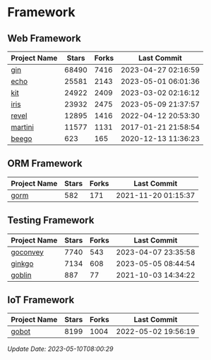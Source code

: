 # Framework

## Web Framework
| Project Name | Stars | Forks | Last Commit |
| ------------ | ----- | ----- | ----------- |
| [gin](https://github.com/gin-gonic/gin) | 68490 | 7416 | 2023-04-27 02:16:59 |
| [echo](https://github.com/labstack/echo) | 25581 | 2143 | 2023-05-01 06:01:36 |
| [kit](https://github.com/go-kit/kit) | 24922 | 2409 | 2023-03-02 02:16:12 |
| [iris](https://github.com/kataras/iris) | 23932 | 2475 | 2023-05-09 21:37:57 |
| [revel](https://github.com/revel/revel) | 12895 | 1416 | 2022-04-12 20:53:30 |
| [martini](https://github.com/go-martini/martini) | 11577 | 1131 | 2017-01-21 21:58:54 |
| [beego](https://github.com/astaxie/beego) | 623 | 165 | 2020-12-13 11:36:23 |

## ORM Framework
| Project Name | Stars | Forks | Last Commit |
| ------------ | ----- | ----- | ----------- |
| [gorm](https://github.com/jinzhu/gorm) | 582 | 171 | 2021-11-20 01:15:37 |

## Testing Framework
| Project Name | Stars | Forks | Last Commit |
| ------------ | ----- | ----- | ----------- |
| [goconvey](https://github.com/smartystreets/goconvey) | 7740 | 543 | 2023-04-07 23:35:58 |
| [ginkgo](https://github.com/onsi/ginkgo) | 7134 | 608 | 2023-05-05 08:44:54 |
| [goblin](https://github.com/franela/goblin) | 887 | 77 | 2021-10-03 14:34:22 |

## IoT Framework
| Project Name | Stars | Forks | Last Commit |
| ------------ | ----- | ----- | ----------- |
| [gobot](https://github.com/hybridgroup/gobot) | 8199 | 1004 | 2022-05-02 19:56:19 |

*Update Date: 2023-05-10T08:00:29*